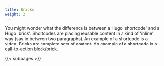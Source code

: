 ```yaml
---
title: Bricks
weight: 2
---
```


You might wonder what the difference is between a Hugo 'shortcode' and a Hugo 'brick'. Shortcodes are placing reusable content in a kind of 'inline' way (say in between two paragraphs). An example of a shortcode is a video. Bricks are complete sets of content. An example of a shortcode is a call-to-action block/brick.

{{< subpages >}}